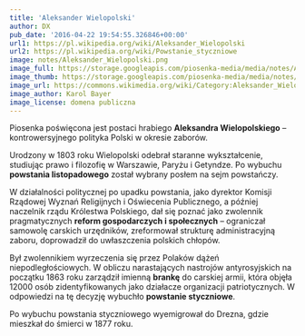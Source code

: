 ```yaml
---
title: 'Aleksander Wielopolski'
author: DX
pub_date: '2016-04-22 19:54:55.326846+00:00'
url1: https://pl.wikipedia.org/wiki/Aleksander_Wielopolski
url2: https://pl.wikipedia.org/wiki/Powstanie_styczniowe
image: notes/Aleksander_Wielopolski.png
image_full: https://storage.googleapis.com/piosenka-media/media/notes/Aleksander_Wielopolski.png
image_thumb: https://storage.googleapis.com/piosenka-media/media/notes/Aleksander_Wielopolski.png.0x300_q85_upscale.jpg
image_url: https://commons.wikimedia.org/wiki/Category:Aleksander_Wielopolski#/media/File:Aleksander_Wielopolski.PNG
image_author: Karol Bayer
image_license: domena publiczna
---
```


Piosenka poświęcona jest postaci hrabiego **Aleksandra Wielopolskiego** – kontrowersyjnego polityka Polski w okresie zaborów.

Urodzony w 1803 roku Wielopolski odebrał staranne wykształcenie, studiując prawo i filozofię w Warszawie, Paryżu i Getyndze. Po wybuchu **powstania listopadowego** został wybrany posłem na sejm powstańczy.

W działalności politycznej po upadku powstania, jako dyrektor Komisji Rządowej Wyznań Religijnych i Oświecenia Publicznego, a później naczelnik rządu Królestwa Polskiego, dał się poznać jako zwolennik pragmatycznych **reform gospodarczych i społecznych** – ograniczał samowolę carskich urzędników, zreformował strukturę administracyjną zaboru, doprowadził do uwłaszczenia polskich chłopów.

Był zwolennikiem wyrzeczenia się przez Polaków dążeń niepodległościowych. W obliczu narastających nastrojów antyrosyjskich na początku 1863 roku zarządził imienną **brankę** do carskiej armii, która objęła 12000 osób zidentyfikowanych jako działacze organizacji patriotycznych. W odpowiedzi na tę decyzję wybuchło **powstanie styczniowe**.

Po wybuchu powstania styczniowego wyemigrował do Drezna, gdzie mieszkał do śmierci w 1877 roku.